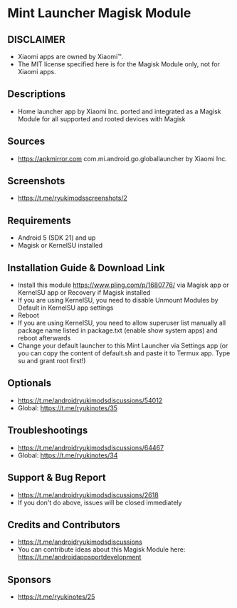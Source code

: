 # Mint Launcher Magisk Module

## DISCLAIMER
- Xiaomi apps are owned by Xiaomi™.
- The MIT license specified here is for the Magisk Module only, not for Xiaomi apps.

## Descriptions
- Home launcher app by Xiaomi Inc. ported and integrated as a Magisk Module for all supported and rooted devices with Magisk

## Sources
- https://apkmirror.com com.mi.android.go.globallauncher by Xiaomi Inc.

## Screenshots
- https://t.me/ryukimodsscreenshots/2

## Requirements
- Android 5 (SDK 21) and up
- Magisk or KernelSU installed

## Installation Guide & Download Link
- Install this module https://www.pling.com/p/1680776/ via Magisk app or KernelSU app or Recovery if Magisk installed
- If you are using KernelSU, you need to disable Unmount Modules by Default in KernelSU app settings
- Reboot
- If you are using KernelSU, you need to allow superuser list manually all package name listed in package.txt (enable show system apps) and reboot afterwards
- Change your default launcher to this Mint Launcher via Settings app (or you can copy the content of default.sh and paste it to Termux app. Type su and grant root first!)

## Optionals
- https://t.me/androidryukimodsdiscussions/54012
- Global: https://t.me/ryukinotes/35

## Troubleshootings
- https://t.me/androidryukimodsdiscussions/64467
- Global: https://t.me/ryukinotes/34

## Support & Bug Report
- https://t.me/androidryukimodsdiscussions/2618
- If you don't do above, issues will be closed immediately

## Credits and Contributors
- https://t.me/androidryukimodsdiscussions
- You can contribute ideas about this Magisk Module here: https://t.me/androidappsportdevelopment

## Sponsors
- https://t.me/ryukinotes/25



